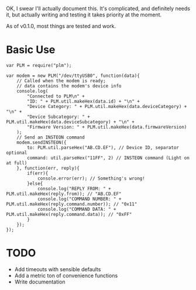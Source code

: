 OK, I swear I'll actually document this. It's complicated, and definitely needs it, but actually writing and testing it takes priority at the moment.

As of v0.1.0, most things are tested and work.

Basic Use
=========

	var PLM = require("plm");
	
	var modem = new PLM("/dev/ttyUSB0", function(data){
		// Called when the modem is ready;
		// data contains the modem's device info
		console.log(
			"Connected to PLM\n" +
			"ID: " + PLM.util.makeHex(data.id) + "\n" +
			"Device Category: " + PLM.util.makeHex(data.deviceCategory) + "\n" +
			"Device Subcategory: " + PLM.util.makeHex(data.deviceSubcategory) + "\n" +
			"Firmware Version: " + PLM.util.makeHex(data.firmwareVersion)
		);
		// Send an INSTEON command
		modem.sendINSTEON({
			to: PLM.util.parseHex("AB.CD.EF"), // Device ID, separator optional
			command: util.parseHex("11FF", 2) // INSTEON command (Light on at full)
		}, function(err, reply){
			if(err){
				console.error(err); // Something's wrong!
			}else{
				console.log("REPLY FROM: " + PLM.util.makeHex(reply.from)); // "AB.CD.EF"
				console.log("COMMAND NUMBER: " + PLM.util.makeHex(reply.command.number)); // "0x11"
				console.log("COMMAND DATA: " + PLM.util.makeHex(reply.command.data)); // "0xFF"
			}
		});
	});

TODO
====
- Add timeouts with sensible defaults
- Add a metric ton of convenience functions
- Write documentation
